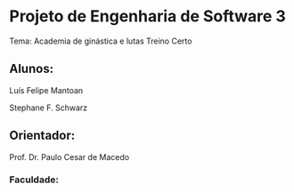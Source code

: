 # Projeto de Engenharia de Software 3
Tema: Academia de ginástica e lutas Treino Certo
## Alunos:

Luís Felipe Mantoan

Stephane F. Schwarz

## Orientador:
Prof. Dr. Paulo Cesar de Macedo
### Faculdade:
